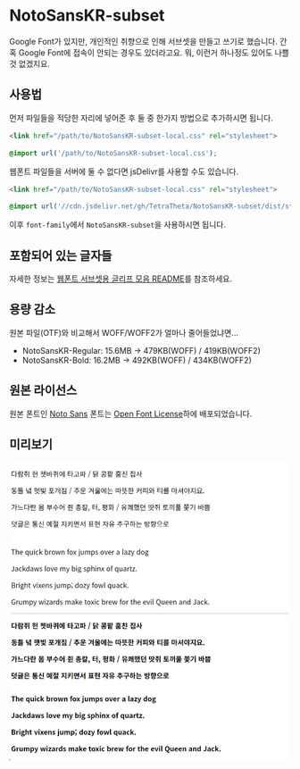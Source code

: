 # NotoSansKR-subset
Google Font가 있지만, 개인적인 취향으로 인해 서브셋을 만들고 쓰기로 했습니다. 간혹 Google Font에 접속이 안되는 경우도 있더라고요. 뭐, 이런거 하나정도 있어도 나쁠 것 없겠지요.

## 사용법
먼저 파일들을 적당한 자리에 넣어준 후 둘 중 한가지 방법으로 추가하시면 됩니다.
```html
<link href="/path/to/NotoSansKR-subset-local.css" rel="stylesheet">
```
```css
@import url('/path/to/NotoSansKR-subset-local.css');
```
웹폰트 파일들을 서버에 둘 수 없다면 jsDelivr를 사용할 수도 있습니다.
```html
<link href="/path/to/NotoSansKR-subset-local.css" rel="stylesheet">
```
```css
@import url('//cdn.jsdelivr.net/gh/TetraTheta/NotoSansKR-subset/dist/style/NotoSansKR-subset-web.css');
```
이후 `font-family`에서 `NotoSansKR-subset`을 사용하시면 됩니다.

## 포함되어 있는 글자들
자세한 정보는 [웹폰트 서브셋용 글리프 모음 README](https://github.com/TetraTheta/WebfontSubset-glyphs/blob/main/README.md)를 참조하세요.

## 용량 감소
원본 파일(OTF)와 비교해서 WOFF/WOFF2가 얼마나 줄어들었냐면...

* NotoSansKR-Regular: 15.6MB → 479KB(WOFF) / 419KB(WOFF2)
* NotoSansKR-Bold: 16.2MB → 492KB(WOFF) / 434KB(WOFF2)

## 원본 라이선스
원본 폰트인 [Noto Sans](https://fonts.google.com/noto/specimen/Noto+Sans+KR/about) 폰트는 [Open Font License](https://scripts.sil.org/cms/scripts/page.php?site_id=nrsi&id=OFL)하에 배포되었습니다.

## 미리보기
![Preview](./dist/preview.webp)